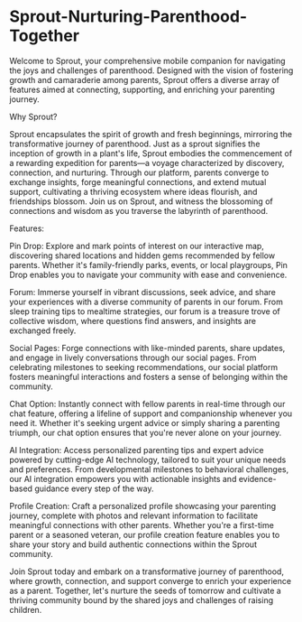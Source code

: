 # Sprout-Nurturing-Parenthood-Together
Welcome to Sprout, your comprehensive mobile companion for navigating the joys and challenges of parenthood. Designed with the vision of fostering growth and camaraderie among parents, Sprout offers a diverse array of features aimed at connecting, supporting, and enriching your parenting journey.

Why Sprout?

Sprout encapsulates the spirit of growth and fresh beginnings, mirroring the transformative journey of parenthood. Just as a sprout signifies the inception of growth in a plant's life, Sprout embodies the commencement of a rewarding expedition for parents—a voyage characterized by discovery, connection, and nurturing. Through our platform, parents converge to exchange insights, forge meaningful connections, and extend mutual support, cultivating a thriving ecosystem where ideas flourish, and friendships blossom. Join us on Sprout, and witness the blossoming of connections and wisdom as you traverse the labyrinth of parenthood.

Features:

Pin Drop: Explore and mark points of interest on our interactive map, discovering shared locations and hidden gems recommended by fellow parents. Whether it's family-friendly parks, events, or local playgroups, Pin Drop enables you to navigate your community with ease and convenience.


Forum: Immerse yourself in vibrant discussions, seek advice, and share your experiences with a diverse community of parents in our forum. From sleep training tips to mealtime strategies, our forum is a treasure trove of collective wisdom, where questions find answers, and insights are exchanged freely.


Social Pages: Forge connections with like-minded parents, share updates, and engage in lively conversations through our social pages. From celebrating milestones to seeking recommendations, our social platform fosters meaningful interactions and fosters a sense of belonging within the community.


Chat Option: Instantly connect with fellow parents in real-time through our chat feature, offering a lifeline of support and companionship whenever you need it. Whether it's seeking urgent advice or simply sharing a parenting triumph, our chat option ensures that you're never alone on your journey.


AI Integration: Access personalized parenting tips and expert advice powered by cutting-edge AI technology, tailored to suit your unique needs and preferences. From developmental milestones to behavioral challenges, our AI integration empowers you with actionable insights and evidence-based guidance every step of the way.


Profile Creation: Craft a personalized profile showcasing your parenting journey, complete with photos and relevant information to facilitate meaningful connections with other parents. Whether you're a first-time parent or a seasoned veteran, our profile creation feature enables you to share your story and build authentic connections within the Sprout community.

Join Sprout today and embark on a transformative journey of parenthood, where growth, connection, and support converge to enrich your experience as a parent. Together, let's nurture the seeds of tomorrow and cultivate a thriving community bound by the shared joys and challenges of raising children.

